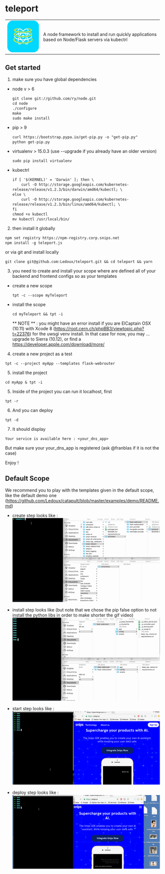 # teleport

<table>
  <td>
    <img src="icon.png" alt="icon" title="made by @cecilesnips"/>
  </td>
  <td>
    A node framework to install and run quickly applications based on Node/Flask servers via kubectrl
  </td>
</table>

## Get started

1. make sure you have global dependencies

  - node v > 6
    ```
    git clone git://github.com/ry/node.git
    cd node
    ./configure
    make
    sudo make install
    ```

  - pip > 9
    ```
    curl https://bootstrap.pypa.io/get-pip.py -o "get-pip.py"
    python get-pip.py
    ```

  - virtualenv > 15.0.3 (use --upgrade if you already have an older version)
    ```
    sudo pip install virtualenv
    ```

  - kubectrl
    ```
    if [ '$(KERNEL)' = 'Darwin' ]; then \
  		curl -O http://storage.googleapis.com/kubernetes-release/release/v1.2.3/bin/darwin/amd64/kubectl; \
  	else \
  		curl -O http://storage.googleapis.com/kubernetes-release/release/v1.2.3/bin/linux/amd64/kubectl; \
  	fi
  	chmod +x kubectl
  	mv kubectl /usr/local/bin/
    ```

2. then install it globally
  ```
  npm set registry https://npm-registry.corp.snips.net
  npm install -g teleport.js
  ```
  or via git and install locally
  ```
  git clone git@github.com:Ledoux/teleport.git && cd teleport && yarn
  ```

3. you need to create and install your scope where are defined all of your backend and frontend configs so as your templates
  - create a new scope
    ```
    tpt -c --scope myTeleport
    ```
  - install the scope
    ```
    cd myTeleport && tpt -i
    ```
    ** NOTE ** : you might have an error install if you are ElCaptain OSX (10.11) with Xcode 8 (https://root.cern.ch/phpBB3/viewtopic.php?t=22376) for the uwsgi venv install.
    In that case for now, you may ... upgrade to Sierra (10.12), or find
    a https://developer.apple.com/download/more/


4. create a new project as a test
  ```
  tpt -c --project myApp --templates flask-webrouter
  ```

5. install the project
  ```
  cd myApp & tpt -i
  ```

5. Inside of the project you can run it localhost, first
  ```
  tpt -r
  ```

6. And you can deploy
  ```
  tpt -d
  ```

7. It should display
  ```
  Your service is available here : <your_dns_app>
  ```
  But make sure your your_dns_app is registered (ask @franblas if it is not the case)

Enjoy !

## Default Scope

We recommend you to play with the templates given in the default scope, like the default demo one (https://github.com/Ledoux/catapult/blob/master/examples/demo/README.md)

  - create step looks like :
  ![alt text](gifs/teleport-create.gif "Demo Example Create")

  - install step looks like (but note that we chose the pip false option to not
    install the python libs in order to make shorter the gif video)
  ![alt text](gifs/teleport-install.gif "Demo Start")

  - start step looks like :
  ![alt text](gifs/teleport-start.gif "Demo Start")

  - deploy step looks like :
  ![alt text](gifs/teleport-deploy.gif "Demo Deploy")
